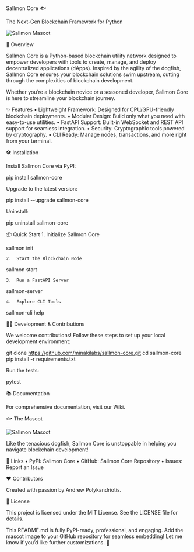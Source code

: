 Sallmon Core 🐟

The Next-Gen Blockchain Framework for Python

![Sallmon Mascot](https://github.com/user-attachments/assets/9776bc05-08df-47f0-a122-66e13e5a46e4)

🚀 Overview

Sallmon Core is a Python-based blockchain utility network designed to empower developers with tools to create, manage, and deploy decentralized applications (dApps). Inspired by the agility of the dogfish, Sallmon Core ensures your blockchain solutions swim upstream, cutting through the complexities of blockchain development.

Whether you’re a blockchain novice or a seasoned developer, Sallmon Core is here to streamline your blockchain journey.

✨ Features
	•	Lightweight Framework: Designed for CPU/GPU-friendly blockchain deployments.
	•	Modular Design: Build only what you need with easy-to-use utilities.
	•	FastAPI Support: Built-in WebSocket and REST API support for seamless integration.
	•	Security: Cryptographic tools powered by cryptography.
	•	CLI Ready: Manage nodes, transactions, and more right from your terminal.

🛠 Installation

Install Sallmon Core via PyPI:

pip install sallmon-core

Upgrade to the latest version:

pip install --upgrade sallmon-core

Uninstall:

pip uninstall sallmon-core

📦 Quick Start
	1.	Initialize Sallmon Core

sallmon init


	2.	Start the Blockchain Node

sallmon start


	3.	Run a FastAPI Server

sallmon-server


	4.	Explore CLI Tools

sallmon-cli help

🧑‍💻 Development & Contributions

We welcome contributions! Follow these steps to set up your local development environment:

git clone https://github.com/minakilabs/sallmon-core.git
cd sallmon-core
pip install -r requirements.txt

Run the tests:

pytest

📚 Documentation

For comprehensive documentation, visit our Wiki.

🐟 The Mascot


![Sallmon Mascot](https://github.com/user-attachments/assets/9776bc05-08df-47f0-a122-66e13e5a46e4)


Like the tenacious dogfish, Sallmon Core is unstoppable in helping you navigate blockchain development!

🔗 Links
	•	PyPI: Sallmon Core
	•	GitHub: Sallmon Core Repository
	•	Issues: Report an Issue

❤️ Contributors

Created with passion by Andrew Polykandriotis.

📜 License

This project is licensed under the MIT License. See the LICENSE file for details.

This README.md is fully PyPI-ready, professional, and engaging. Add the mascot image to your GitHub repository for seamless embedding! Let me know if you’d like further customizations. 🚀
